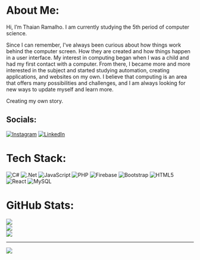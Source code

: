 # About Me:

Hi, I’m Thaian Ramalho. I am currently studying the 5th period of computer science.

Since I can remember, I've always been curious about how things work behind the computer screen. How they are created and how things happen in a user interface. My interest in computing began when I was a child and had my first contact with a computer. From there, I became more and more interested in the subject and started studying automation, creating applications, and websites on my own. I believe that computing is an area that offers many possibilities and challenges, and I am always looking for new ways to update myself and learn more.

Creating my own story.


## Socials:
[![Instagram](https://img.shields.io/badge/Instagram-%23E4405F.svg?logo=Instagram&logoColor=white)](https://instagram.com/thaianramalho) [![LinkedIn](https://img.shields.io/badge/LinkedIn-%230077B5.svg?logo=linkedin&logoColor=white)](https://linkedin.com/in/thaianramalho) 

# Tech Stack:
![C#](https://img.shields.io/badge/c%23-%23239120.svg?style=for-the-badge&logo=c-sharp&logoColor=white) ![.Net](https://img.shields.io/badge/.NET-5C2D91?style=for-the-badge&logo=.net&logoColor=white) ![JavaScript](https://img.shields.io/badge/javascript-%23323330.svg?style=for-the-badge&logo=javascript&logoColor=%23F7DF1E) ![PHP](https://img.shields.io/badge/php-%23777BB4.svg?style=for-the-badge&logo=php&logoColor=white) ![Firebase](https://img.shields.io/badge/firebase-%23039BE5.svg?style=for-the-badge&logo=firebase) ![Bootstrap](https://img.shields.io/badge/bootstrap-%23563D7C.svg?style=for-the-badge&logo=bootstrap&logoColor=white) ![HTML5](https://img.shields.io/badge/html5-%23E34F26.svg?style=for-the-badge&logo=html5&logoColor=white) ![React](https://img.shields.io/badge/react-%2320232a.svg?style=for-the-badge&logo=react&logoColor=%2361DAFB) ![MySQL](https://img.shields.io/badge/mysql-%2300f.svg?style=for-the-badge&logo=mysql&logoColor=white)

# GitHub Stats:
![](https://github-readme-stats.vercel.app/api?username=thaianramalho&theme=dracula&hide_border=false&include_all_commits=false&count_private=false)<br/>
![](https://github-readme-streak-stats.herokuapp.com/?user=thaianramalho&theme=dracula&hide_border=false)<br/>
![](https://github-readme-stats.vercel.app/api/top-langs/?username=thaianramalho&theme=dracula&hide_border=false&include_all_commits=false&count_private=false&layout=compact)

---
[![](https://visitcount.itsvg.in/api?id=thaianramalho&icon=0&color=12)](https://visitcount.itsvg.in)
